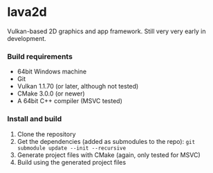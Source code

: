 # lava2d
Vulkan-based 2D graphics and app framework.
Still very very early in development.

### Build requirements
* 64bit Windows machine
* Git
* Vulkan 1.1.70 (or later, although not tested)
* CMake 3.0.0 (or newer)
* A 64bit C++ compiler (MSVC tested)

### Install and build
1. Clone the repository
2. Get the dependencies (added as submodules to the repo):  `git submodule update --init --recursive`
3. Generate project files with CMake (again, only tested for MSVC)
4. Build using the generated project files
